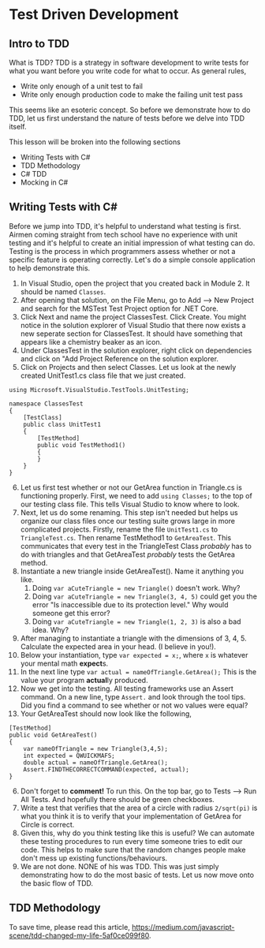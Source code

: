 # Test Driven Development #

## Intro to TDD ##
What is TDD? TDD is a strategy in software development to write tests for what you want before you write code for what to occur. As general rules, 
* Write only enough of a unit test to fail
* Write only enough production code to make the failing unit test pass

This seems like an esoteric concept. So before we demonstrate how to do TDD, let us first understand the nature of tests before we delve into TDD itself.

This lesson will be broken into the following sections
* Writing Tests with C#
* TDD Methodology
* C# TDD 
* Mocking in C#

## Writing Tests with C# ##
Before we jump into TDD, it's helpful to understand what testing is first. Airmen coming straight from tech school have no experience with unit testing and it's helpful to create an initial impression of what testing can do. Testing is the process in which programmers assess whether or not a specific feature is operating correctly. Let's do a simple console application to help demonstrate this.

1. In Visual Studio, open the project that you created back in Module 2. It should be named `Classes`.
1. After opening that solution, on the File Menu, go to Add --> New Project and search for the MSTest Test Project option for .NET Core.
1. Click Next and name the project ClassesTest. Click Create. You might notice in the solution explorer of Visual Studio that there now exists a new seperate section for ClassesTest. It should have something that appears like a chemistry beaker as an icon.
1. Under ClassesTest in the solution explorer, right click on dependencies and click on "Add Project Reference on the solution explorer.
1. Click on Projects and then select Classes. Let us look at the newly created UnitTest1.cs class file that we just created.

```
using Microsoft.VisualStudio.TestTools.UnitTesting;

namespace ClassesTest
{
	[TestClass]
	public class UnitTest1
	{
		[TestMethod]
		public void TestMethod1()
		{
		}
	}
}
```

6. Let us first test whether or not our GetArea function in Triangle.cs is functioning properly. First, we need to add `using Classes;` to the top of our testing class file. This tells Visual Studio to know where to look.
6. Next, let us do some renaming. This step isn't needed but helps us organize our class files once our testing suite grows large in more complicated projects. Firstly, rename the file `UnitTest1.cs` to `TriangleTest.cs`. Then rename TestMethod1 to `GetAreaTest`. This communicates that every test in the TriangleTest Class *probably* has to do with triangles and that GetAreaTest *probably* tests the GetArea method.
6. Instantiate a new triangle inside GetAreaTest(). Name it anything you like. 
    1. Doing `var aCuteTriangle = new Triangle()` doesn't work. Why?
    1. Doing `var aCuteTriangle = new Triangle(3, 4, 5)` could get you the error "Is inaccessible due to its protection level." Why would someone get this error?
    1. Doing `var aCuteTriangle = new Triangle(1, 2, 3)` is also a bad idea. Why?
6. After managing to instantiate a triangle with the dimensions of 3, 4, 5. Calculate the expected area in your head. (I believe in you!).
6. Below your instantiation, type `var expected = x;`, where `x` is whatever your mental math **expect**s.
6. In the next line type `var actual = nameOfTriangle.GetArea();` This is the value your program **actual**ly produced.
6. Now we get into the testing. All testing frameworks use an Assert command. On a new line, type `Assert.` and look through the tool tips. Did you find a command to see whether or not wo values were equal?
6. Your GetAreaTest should now look like the following,
```
[TestMethod]
public void GetAreaTest()
{
	var nameOfTriangle = new Triangle(3,4,5);
	int expected = QWUICKMAFS;
	double actual = nameOfTriangle.GetArea();
	Assert.FINDTHECORRECTCOMMAND(expected, actual);
}
 ```
6. Don't forget to **comment!** To run this. On the top bar, go to Tests --> Run All Tests. And hopefully there should be green checkboxes.
6. Write a test that verifies that the area of a circle with radius `2/sqrt(pi)` is what you think it is to verify that your implementation of GetArea for Circle is correct.
6. Given this, why do you think testing like this is useful? We can automate these testing procedures to run every time someone tries to edit our code. This helps to make sure that the random changes people make don't mess up existing functions/behaviours.
6. We are not done. NONE of his was TDD. This was just simply demonstrating how to do the most basic of tests. Let us now move onto the basic flow of TDD.

## TDD Methodology ##
To save time, please read this article, https://medium.com/javascript-scene/tdd-changed-my-life-5af0ce099f80. 
